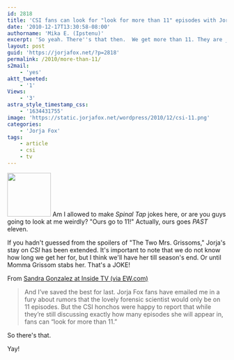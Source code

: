 ```yaml
---
id: 2818
title: 'CSI fans can look for "look for more than 11" episodes with Jorja'
date: '2010-12-17T13:30:58-08:00'
authorname: 'Mika E. (Ipstenu)'
excerpt: 'So yeah. There''s that then.  We get more than 11. They are _still_ in talks, but we get more than 11 episodes this season!'
layout: post
guid: 'https://jorjafox.net/?p=2818'
permalink: /2010/more-than-11/
s2mail:
    - 'yes'
aktt_tweeted:
    - '1'
Views:
    - '3'
astra_style_timestamp_css:
    - '1634431755'
image: 'https://static.jorjafox.net/wordpress/2010/12/csi-11.png'
categories:
    - 'Jorja Fox'
tags:
    - article
    - csi
    - tv
---
```


<a href="//static.jorjafox.net/wordpress/2010/12/csi-11.png"><img src="//static.jorjafox.net/wordpress/2010/12/csi-11-100x100.png" alt="" title="csi-11" width="100" height="100" class="alignleft size-thumbnail wp-image-2819" /></a> Am I allowed to make _Spinal Tap_ jokes here, or are you guys going to look at me weirdly?  "Ours go to 11!"  Actually, ours goes _PAST_ eleven.

If you hadn't guessed from the spoilers of "The Two Mrs. Grissoms," Jorja's stay on _CSI_ has been extended. It's important to note that we do not know how long we get her for, but I think we'll have her till season's end.  Or until Momma Grissom stabs her.  That's a JOKE!

From <a href="http://insidetv.ew.com/2010/12/17/burn-notice-csi-gossip-girl-spoilers/">Sandra Gonzalez at Inside TV (via EW.com)</a>

<blockquote>And I’ve saved the best for last. Jorja Fox fans have emailed me in a fury about rumors that the lovely forensic scientist would only be on 11 episodes. But the CSI honchos were happy to report that while they’re still discussing exactly how many episodes she will appear in, fans can “look for more than 11.”</blockquote>

So there's that.

Yay!
